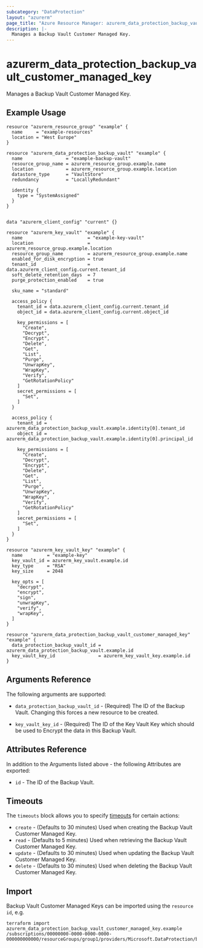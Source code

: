 ```yaml
---
subcategory: "DataProtection"
layout: "azurerm"
page_title: "Azure Resource Manager: azurerm_data_protection_backup_vault_customer_managed_key"
description: |-
  Manages a Backup Vault Customer Managed Key.
---
```


# azurerm_data_protection_backup_vault_customer_managed_key

Manages a Backup Vault Customer Managed Key.

## Example Usage

```hcl
resource "azurerm_resource_group" "example" {
  name     = "example-resources"
  location = "West Europe"
}

resource "azurerm_data_protection_backup_vault" "example" {
  name                = "example-backup-vault"
  resource_group_name = azurerm_resource_group.example.name
  location            = azurerm_resource_group.example.location
  datastore_type      = "VaultStore"
  redundancy          = "LocallyRedundant"

  identity {
    type = "SystemAssigned"
  }
}


data "azurerm_client_config" "current" {}

resource "azurerm_key_vault" "example" {
  name                        = "example-key-vault"
  location                    = azurerm_resource_group.example.location
  resource_group_name         = azurerm_resource_group.example.name
  enabled_for_disk_encryption = true
  tenant_id                   = data.azurerm_client_config.current.tenant_id
  soft_delete_retention_days  = 7
  purge_protection_enabled    = true

  sku_name = "standard"

  access_policy {
    tenant_id = data.azurerm_client_config.current.tenant_id
    object_id = data.azurerm_client_config.current.object_id

    key_permissions = [
      "Create",
      "Decrypt",
      "Encrypt",
      "Delete",
      "Get",
      "List",
      "Purge",
      "UnwrapKey",
      "WrapKey",
      "Verify",
      "GetRotationPolicy"
    ]
    secret_permissions = [
      "Set",
    ]
  }

  access_policy {
    tenant_id = azurerm_data_protection_backup_vault.example.identity[0].tenant_id
    object_id = azurerm_data_protection_backup_vault.example.identity[0].principal_id

    key_permissions = [
      "Create",
      "Decrypt",
      "Encrypt",
      "Delete",
      "Get",
      "List",
      "Purge",
      "UnwrapKey",
      "WrapKey",
      "Verify",
      "GetRotationPolicy"
    ]
    secret_permissions = [
      "Set",
    ]
  }
}

resource "azurerm_key_vault_key" "example" {
  name         = "example-key"
  key_vault_id = azurerm_key_vault.example.id
  key_type     = "RSA"
  key_size     = 2048

  key_opts = [
    "decrypt",
    "encrypt",
    "sign",
    "unwrapKey",
    "verify",
    "wrapKey",
  ]
}

resource "azurerm_data_protection_backup_vault_customer_managed_key" "example" {
  data_protection_backup_vault_id = azurerm_data_protection_backup_vault.example.id
  key_vault_key_id                = azurerm_key_vault_key.example.id
}
```

## Arguments Reference

The following arguments are supported:

* `data_protection_backup_vault_id` - (Required) The ID of the Backup Vault. Changing this forces a new resource to be created.

* `key_vault_key_id` - (Required) The ID of the Key Vault Key which should be used to Encrypt the data in this Backup Vault.

## Attributes Reference

In addition to the Arguments listed above - the following Attributes are exported:

* `id` - The ID of the Backup Vault.

## Timeouts

The `timeouts` block allows you to specify [timeouts](https://www.terraform.io/language/resources/syntax#operation-timeouts) for certain actions:

* `create` - (Defaults to 30 minutes) Used when creating the Backup Vault Customer Managed Key.
* `read` - (Defaults to 5 minutes) Used when retrieving the Backup Vault Customer Managed Key.
* `update` - (Defaults to 30 minutes) Used when updating the Backup Vault Customer Managed Key.
* `delete` - (Defaults to 30 minutes) Used when deleting the Backup Vault Customer Managed Key.

## Import

Backup Vault Customer Managed Keys can be imported using the `resource id`, e.g.

```shell
terraform import azurerm_data_protection_backup_vault_customer_managed_key.example /subscriptions/00000000-0000-0000-0000-000000000000/resourceGroups/group1/providers/Microsoft.DataProtection/backupVaults/vault1
```

